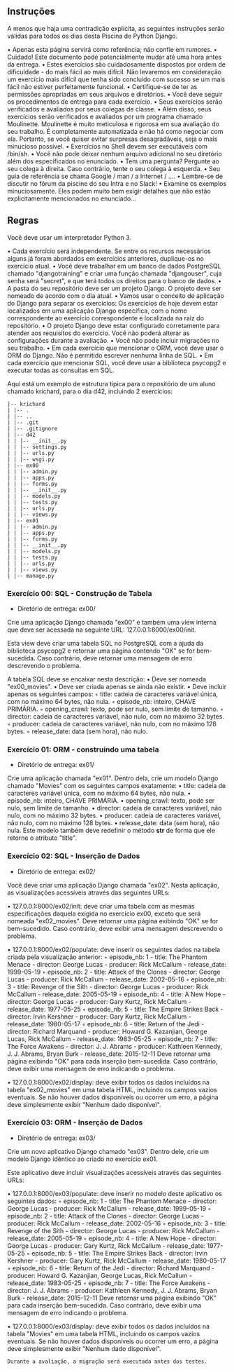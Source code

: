 
## Instruções

A menos que haja uma contradição explícita, as seguintes instruções serão válidas para todos os dias desta Piscina de Python Django.

• Apenas esta página servirá como referência; não confie em rumores.
• Cuidado! Este documento pode potencialmente mudar até uma hora antes da entrega.
• Estes exercícios são cuidadosamente dispostos por ordem de dificuldade - do mais fácil ao mais difícil. Não levaremos em consideração
  um exercício mais difícil que tenha sido concluído com sucesso se um mais fácil não estiver perfeitamente funcional.
• Certifique-se de ter as permissões apropriadas em seus arquivos e diretórios.
• Você deve seguir os procedimentos de entrega para cada exercício.
• Seus exercícios serão verificados e avaliados por seus colegas de classe.
• Além disso, seus exercícios serão verificados e avaliados por um programa chamado Moulinette. Moulinette é muito meticulosa e rigorosa em sua avaliação do seu
  trabalho. É completamente automatizada e não há como negociar com ela. Portanto, se você quiser evitar surpresas desagradáveis, seja o mais minucioso possível.
• Exercícios no Shell devem ser executáveis com /bin/sh.
• Você não pode deixar nenhum arquivo adicional no seu diretório além dos especificados no enunciado.
• Tem uma pergunta? Pergunte ao seu colega à direita. Caso contrário, tente o seu colega à esquerda.
• Seu guia de referência se chama Google / man / a Internet / ....
• Lembre-se de discutir no fórum da piscine do seu Intra e no Slack!
• Examine os exemplos minuciosamente. Eles podem muito bem exigir detalhes que não estão explicitamente mencionados no enunciado...


## Regras

Você deve usar um interpretador Python 3.

• Cada exercício será independente. Se entre os recursos necessários alguns já foram abordados em exercícios anteriores, duplique-os no exercício atual.
• Você deve trabalhar em um banco de dados PostgreSQL chamado "djangotraining" e criar uma função chamada "djangouser",
cuja senha será "secret", e que terá todos os direitos para o banco de dados.
• A pasta do seu repositório deve ser um projeto Django. O projeto deve ser nomeado de acordo com o dia atual.
• Vamos usar o conceito de aplicação do Django para separar os exercícios:
   Os exercícios de hoje devem estar localizados em uma aplicação Django específica, com o nome correspondente ao exercício
   correspondente e localizada na raiz do repositório.
• O projeto Django deve estar configurado corretamente para atender aos requisitos do exercício. Você não poderá alterar as configurações durante a avaliação.
• Você não pode incluir migrações no seu trabalho.
• Em cada exercício que mencionar o ORM, você deve usar o ORM do Django. Não é permitido escrever nenhuma linha de SQL.
• Em cada exercício que mencionar SQL, você deve usar a biblioteca psycopg2 e executar todas as consultas em SQL.

Aqui está um exemplo de estrutura típica para o repositório de um aluno chamado krichard, para o dia d42, incluindo 2 exercícios:

```
|-- krichard
| |-- .
| |-- ..
| |-- .git
| |-- .gitignore
| |-- d42
| | |-- __init__.py
| | |-- settings.py
| | |-- urls.py
| | |-- wsgi.py
| |-- ex00
| | |-- admin.py
| | |-- apps.py
| | |-- forms.py
| | |-- __init__.py
| | |-- models.py
| | |-- tests.py
| | |-- urls.py
| | |-- views.py
| |-- ex01
| | |-- admin.py
| | |-- apps.py
| | |-- forms.py
| | |-- __init__.py
| | |-- models.py
| | |-- tests.py
| | |-- urls.py
| | |-- views.py
| |-- manage.py
```

### Exercício 00: SQL - Construção de Tabela
- Diretório de entrega: ex00/

Crie uma aplicação Django chamada "ex00" e também uma view interna que deve ser acessada na seguinte URL: 127.0.0.1:8000/ex00/init.

Esta view deve criar uma tabela SQL no PostgreSQL com a ajuda da biblioteca psycopg2 e retornar uma página contendo "OK"
se for bem-sucedida. Caso contrário, deve retornar uma mensagem de erro descrevendo o problema.

A tabela SQL deve se encaixar nesta descrição:
• Deve ser nomeada "ex00_movies".
• Deve ser criada apenas se ainda não existir.
• Deve incluir apenas os seguintes campos:
   ◦ title: cadeia de caracteres variável única, com no máximo 64 bytes, não nula.
   ◦ episode_nb: inteiro, CHAVE PRIMÁRIA.
   ◦ opening_crawl: texto, pode ser nulo, sem limite de tamanho.
   ◦ director: cadeia de caracteres variável, não nulo, com no máximo 32 bytes.
   ◦ producer: cadeia de caracteres variável, não nulo, com no máximo 128 bytes.
   ◦ release_date: data (sem hora), não nulo.


### Exercício 01: ORM - construindo uma tabela
- Diretório de entrega: ex01/

Crie uma aplicação chamada "ex01". Dentro dela, crie um modelo Django chamado "Movies" com os seguintes campos exatamente:
• title: cadeia de caracteres variável única, com no máximo 64 bytes, não nula.
• episode_nb: inteiro, CHAVE PRIMÁRIA.
• opening_crawl: texto, pode ser nulo, sem limite de tamanho.
• director: cadeia de caracteres variável, não nulo, com no máximo 32 bytes.
• producer: cadeia de caracteres variável, não nulo, com no máximo 128 bytes.
• release_date: data (sem hora), não nula.
Este modelo também deve redefinir o método __str__ de forma que ele retorne o atributo "title".


### Exercício 02: SQL - Inserção de Dados
- Diretório de entrega: ex02/

Você deve criar uma aplicação Django chamada "ex02". Nesta aplicação, as visualizações acessíveis através das seguintes URLs:

• 127.0.0.1:8000/ex02/init: deve criar uma tabela com as mesmas especificações daquela exigida no exercício ex00, exceto que será nomeada "ex02_movies". Deve retornar uma página exibindo "OK" se for bem-sucedido. Caso contrário, deve exibir uma mensagem descrevendo o problema.

• 127.0.0.1:8000/ex02/populate: deve inserir os seguintes dados na tabela criada pela visualização anterior:
   ◦ episode_nb: 1 - title: The Phantom Menace - director: George Lucas - producer: Rick McCallum - release_date: 1999-05-19
   ◦ episode_nb: 2 - title: Attack of the Clones - director: George Lucas - producer: Rick McCallum - release_date: 2002-05-16
   ◦ episode_nb: 3 - title: Revenge of the Sith - director: George Lucas - producer: Rick McCallum - release_date: 2005-05-19
   ◦ episode_nb: 4 - title: A New Hope - director: George Lucas - producer: Gary Kurtz, Rick McCallum - release_date: 1977-05-25
   ◦ episode_nb: 5 - title: The Empire Strikes Back - director: Irvin Kershner - producer: Gary Kurtz, Rick McCallum - release_date: 1980-05-17
   ◦ episode_nb: 6 - title: Return of the Jedi - director: Richard Marquand - producer: Howard G. Kazanjian, George Lucas, Rick McCallum - release_date: 1983-05-25
   ◦ episode_nb: 7 - title: The Force Awakens - director: J. J. Abrams - producer: Kathleen Kennedy, J. J. Abrams, Bryan Burk - release_date: 2015-12-11
   Deve retornar uma página exibindo "OK" para cada inserção bem-sucedida. Caso contrário, deve exibir uma mensagem de erro indicando o problema.

• 127.0.0.1:8000/ex02/display: deve exibir todos os dados incluídos na tabela "ex02_movies" em uma tabela HTML, incluindo os campos vazios eventuais. Se não houver dados disponíveis ou ocorrer um erro, a página deve simplesmente exibir "Nenhum dado disponível".



### Exercício 03: ORM - Inserção de Dados
- Diretório de entrega: ex03/

Crie um novo aplicativo Django chamado "ex03". Dentro dele, crie um modelo Django idêntico ao criado no exercício ex01.

Este aplicativo deve incluir visualizações acessíveis através das seguintes URLs:

• 127.0.0.1:8000/ex03/populate: deve inserir no modelo deste aplicativo os seguintes dados:
   ◦ episode_nb: 1 - title: The Phantom Menace - director: George Lucas - producer: Rick McCallum - release_date: 1999-05-19
   ◦ episode_nb: 2 - title: Attack of the Clones - director: George Lucas - producer: Rick McCallum - release_date: 2002-05-16
   ◦ episode_nb: 3 - title: Revenge of the Sith - director: George Lucas - producer: Rick McCallum - release_date: 2005-05-19
   ◦ episode_nb: 4 - title: A New Hope - director: George Lucas - producer: Gary Kurtz, Rick McCallum - release_date: 1977-05-25
   ◦ episode_nb: 5 - title: The Empire Strikes Back - director: Irvin Kershner - producer: Gary Kurtz, Rick McCallum - release_date: 1980-05-17
   ◦ episode_nb: 6 - title: Return of the Jedi - director: Richard Marquand - producer: Howard G. Kazanjian, George Lucas, Rick McCallum - release_date: 1983-05-25
   ◦ episode_nb: 7 - title: The Force Awakens - director: J. J. Abrams - producer: Kathleen Kennedy, J. J. Abrams, Bryan Burk - release_date: 2015-12-11
   Deve retornar uma página exibindo "OK" para cada inserção bem-sucedida. Caso contrário, deve exibir uma mensagem de erro indicando o problema.

• 127.0.0.1:8000/ex03/display: deve exibir todos os dados incluídos na tabela "Movies" em uma tabela HTML, incluindo os campos vazios eventuais. Se não houver dados disponíveis ou ocorrer um erro, a página deve simplesmente exibir "Nenhum dado disponível".

`Durante a avaliação, a migração será executada antes dos testes.`